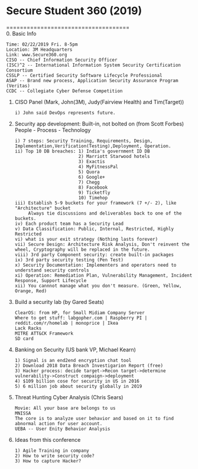 # Secure Student 360 (2019)
====================================<br>
0. Basic Info
   ```
   Time: 02/22/2019 Fri. 8-5pm
   Location: 3M Headquarters
   Link: www.Secure360.org
   CISO -- Chief Information Security Officer
   (ISC)^2 -- International Information System Security Certification Consortium
   CSSLP -- Certified Security Software Lifecycle Professional
   ASAP -- Brand new process, Application Security Assurance Program (Veritas)
   CCDC -- Collegiate Cyber Defense Competition
   ```
1. CISO Panel (Mark, John(3M), Judy(Fairview Health) and Tim(Target))
   ```
   i) John said DevOps represents future.
   ```
2. Security app development: Built-in, not bolted on (from Scott Forbes) People - Process - Technology
   ```
   i) 7 steps: Security Training, Requirements, Design, Implementation,Verification(Testing),Deployment, Operation.
   ii) Top 10 DB breaches: 1) India's government ID DB
                           2) Marriott Starwood hotels
                           3) Exactis
                           4) MyFitnessPal
                           5) Quora
                           6) Google+
                           7) Chegg
                           8) Facebook
                           9) Ticketfly
                           10) Timehop
   iii) Establish 5-9 buckets for your framework (7 +/- 2), like "Architecture" bucket
        Always tie discussions and deliverables back to one of the buckets.
   iv) Each product team has a Security Lead
   v) Data Classification: Public, Internal, Restricted, Highly Restricted
   vi) what is your exit strategy (Nothing lasts forever)
   vii) Secure Design: Architecture Risk Analysis, Don't reinvent the wheel, Cryptography will be replaced in the future.
   viii) 3rd party Component security: create built-in packages
   ix) 3rd party security testing (Pen Test)
   x) Security Documentation: Implementers and operators need to understand security controls
   xi) Operation: Remediation Plan, Vulnerability Management, Incident Response, Support Lifecycle
   xii) You cannnot manage what you don't measure. (Green, Yellow, Orange, Red)
   ```
3. Build a security lab (by Gared Seats)
   ```
   ClearOS: from HP, for Small Midiam Company Server
   Where to get stuff: labgopher.com | Raspberry PI | reddit.com/r/homelab | monoprice | Ikea
   Lack Racks
   MITRE ATT&CK Framework
   SD card
   ```
4. Banking on Security (US bank VP, Michael Kearn)
   ```
   1) Signal is an end2end encryption chat tool
   2) Download 2018 Data Breach Investigarion Report (free)
   3) Hacker process: decide target->Recon target->determine vulnerability->Construct compaign->deployment
   4) $109 billion cose for security in US in 2016
   5) 6 million job about security globally in 2019
   ```
5. Threat Hunting Cyber Analysis (Chris Sears)
   ```
   Movie: All your base are belongs to us
   MNISSA
   The core is to analyze user behavior and based on it to find abnormal action for user account.
   UEBA -- User Enity Behavior Analysis
   ```
6. Ideas from this conference
   ```
   1) Agile Training in company
   2) How to write security code?
   3) How to capture Hacker?
   ```